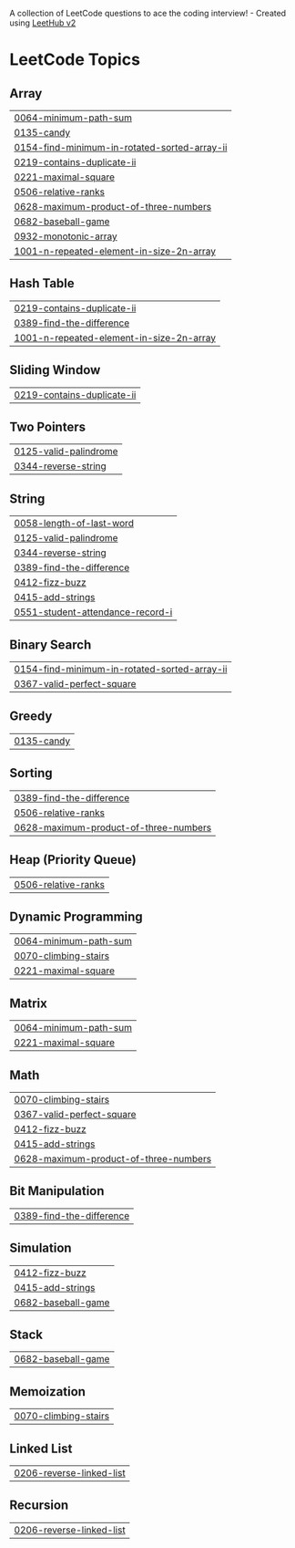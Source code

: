 A collection of LeetCode questions to ace the coding interview! - Created using [LeetHub v2](https://github.com/arunbhardwaj/LeetHub-2.0)
<!---LeetCode Topics Start-->
# LeetCode Topics
## Array
|  |
| ------- |
| [0064-minimum-path-sum](https://github.com/Saieshwari715/sept/tree/master/0064-minimum-path-sum) |
| [0135-candy](https://github.com/Saieshwari715/sept/tree/master/0135-candy) |
| [0154-find-minimum-in-rotated-sorted-array-ii](https://github.com/Saieshwari715/sept/tree/master/0154-find-minimum-in-rotated-sorted-array-ii) |
| [0219-contains-duplicate-ii](https://github.com/Saieshwari715/sept/tree/master/0219-contains-duplicate-ii) |
| [0221-maximal-square](https://github.com/Saieshwari715/sept/tree/master/0221-maximal-square) |
| [0506-relative-ranks](https://github.com/Saieshwari715/sept/tree/master/0506-relative-ranks) |
| [0628-maximum-product-of-three-numbers](https://github.com/Saieshwari715/sept/tree/master/0628-maximum-product-of-three-numbers) |
| [0682-baseball-game](https://github.com/Saieshwari715/sept/tree/master/0682-baseball-game) |
| [0932-monotonic-array](https://github.com/Saieshwari715/sept/tree/master/0932-monotonic-array) |
| [1001-n-repeated-element-in-size-2n-array](https://github.com/Saieshwari715/sept/tree/master/1001-n-repeated-element-in-size-2n-array) |
## Hash Table
|  |
| ------- |
| [0219-contains-duplicate-ii](https://github.com/Saieshwari715/sept/tree/master/0219-contains-duplicate-ii) |
| [0389-find-the-difference](https://github.com/Saieshwari715/sept/tree/master/0389-find-the-difference) |
| [1001-n-repeated-element-in-size-2n-array](https://github.com/Saieshwari715/sept/tree/master/1001-n-repeated-element-in-size-2n-array) |
## Sliding Window
|  |
| ------- |
| [0219-contains-duplicate-ii](https://github.com/Saieshwari715/sept/tree/master/0219-contains-duplicate-ii) |
## Two Pointers
|  |
| ------- |
| [0125-valid-palindrome](https://github.com/Saieshwari715/sept/tree/master/0125-valid-palindrome) |
| [0344-reverse-string](https://github.com/Saieshwari715/sept/tree/master/0344-reverse-string) |
## String
|  |
| ------- |
| [0058-length-of-last-word](https://github.com/Saieshwari715/sept/tree/master/0058-length-of-last-word) |
| [0125-valid-palindrome](https://github.com/Saieshwari715/sept/tree/master/0125-valid-palindrome) |
| [0344-reverse-string](https://github.com/Saieshwari715/sept/tree/master/0344-reverse-string) |
| [0389-find-the-difference](https://github.com/Saieshwari715/sept/tree/master/0389-find-the-difference) |
| [0412-fizz-buzz](https://github.com/Saieshwari715/sept/tree/master/0412-fizz-buzz) |
| [0415-add-strings](https://github.com/Saieshwari715/sept/tree/master/0415-add-strings) |
| [0551-student-attendance-record-i](https://github.com/Saieshwari715/sept/tree/master/0551-student-attendance-record-i) |
## Binary Search
|  |
| ------- |
| [0154-find-minimum-in-rotated-sorted-array-ii](https://github.com/Saieshwari715/sept/tree/master/0154-find-minimum-in-rotated-sorted-array-ii) |
| [0367-valid-perfect-square](https://github.com/Saieshwari715/sept/tree/master/0367-valid-perfect-square) |
## Greedy
|  |
| ------- |
| [0135-candy](https://github.com/Saieshwari715/sept/tree/master/0135-candy) |
## Sorting
|  |
| ------- |
| [0389-find-the-difference](https://github.com/Saieshwari715/sept/tree/master/0389-find-the-difference) |
| [0506-relative-ranks](https://github.com/Saieshwari715/sept/tree/master/0506-relative-ranks) |
| [0628-maximum-product-of-three-numbers](https://github.com/Saieshwari715/sept/tree/master/0628-maximum-product-of-three-numbers) |
## Heap (Priority Queue)
|  |
| ------- |
| [0506-relative-ranks](https://github.com/Saieshwari715/sept/tree/master/0506-relative-ranks) |
## Dynamic Programming
|  |
| ------- |
| [0064-minimum-path-sum](https://github.com/Saieshwari715/sept/tree/master/0064-minimum-path-sum) |
| [0070-climbing-stairs](https://github.com/Saieshwari715/sept/tree/master/0070-climbing-stairs) |
| [0221-maximal-square](https://github.com/Saieshwari715/sept/tree/master/0221-maximal-square) |
## Matrix
|  |
| ------- |
| [0064-minimum-path-sum](https://github.com/Saieshwari715/sept/tree/master/0064-minimum-path-sum) |
| [0221-maximal-square](https://github.com/Saieshwari715/sept/tree/master/0221-maximal-square) |
## Math
|  |
| ------- |
| [0070-climbing-stairs](https://github.com/Saieshwari715/sept/tree/master/0070-climbing-stairs) |
| [0367-valid-perfect-square](https://github.com/Saieshwari715/sept/tree/master/0367-valid-perfect-square) |
| [0412-fizz-buzz](https://github.com/Saieshwari715/sept/tree/master/0412-fizz-buzz) |
| [0415-add-strings](https://github.com/Saieshwari715/sept/tree/master/0415-add-strings) |
| [0628-maximum-product-of-three-numbers](https://github.com/Saieshwari715/sept/tree/master/0628-maximum-product-of-three-numbers) |
## Bit Manipulation
|  |
| ------- |
| [0389-find-the-difference](https://github.com/Saieshwari715/sept/tree/master/0389-find-the-difference) |
## Simulation
|  |
| ------- |
| [0412-fizz-buzz](https://github.com/Saieshwari715/sept/tree/master/0412-fizz-buzz) |
| [0415-add-strings](https://github.com/Saieshwari715/sept/tree/master/0415-add-strings) |
| [0682-baseball-game](https://github.com/Saieshwari715/sept/tree/master/0682-baseball-game) |
## Stack
|  |
| ------- |
| [0682-baseball-game](https://github.com/Saieshwari715/sept/tree/master/0682-baseball-game) |
## Memoization
|  |
| ------- |
| [0070-climbing-stairs](https://github.com/Saieshwari715/sept/tree/master/0070-climbing-stairs) |
## Linked List
|  |
| ------- |
| [0206-reverse-linked-list](https://github.com/Saieshwari715/sept/tree/master/0206-reverse-linked-list) |
## Recursion
|  |
| ------- |
| [0206-reverse-linked-list](https://github.com/Saieshwari715/sept/tree/master/0206-reverse-linked-list) |
<!---LeetCode Topics End-->